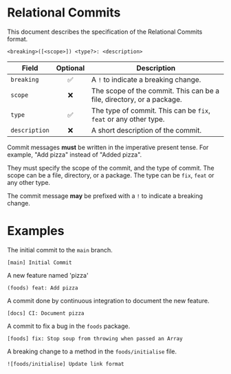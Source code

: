 # Relational Commits

This document describes the specification of the Relational Commits format.

```
<breaking>([<scope>]) <type?>: <description>
```

|     Field     | Optional | Description                                                           |
| ------------- | :------: | --------------------------------------------------------------------- |
| `breaking`    |    ✅    | A `!` to indicate a breaking change.                                  |
| `scope`       |    ❌    | The scope of the commit. This can be a file, directory, or a package. |
| `type`        |    ✅    | The type of commit. This can be `fix`, `feat` or any other type.      |
| `description` |    ❌    | A short description of the commit.                                    |

Commit messages **must** be written in the imperative present tense. For example, "Add pizza" instead of "Added pizza". 

They must specify the scope of the commit, and the type of commit. The scope can be a file, directory, or a package. The type can be `fix`, `feat` or any other type.

The commit message **may** be prefixed with a `!` to indicate a breaking change.

# Examples

The initial commit to the `main` branch.
```
[main] Initial Commit
```

A new feature named 'pizza'
```
(foods) feat: Add pizza
```

A commit done by continuous integration to document the new feature.
```
[docs] CI: Document pizza
```

A commit to fix a bug in the `foods` package.
```
[foods] fix: Stop soup from throwing when passed an Array
```

A breaking change to a method in the `foods/initialise` file.
```
![foods/initialise] Update link format
```